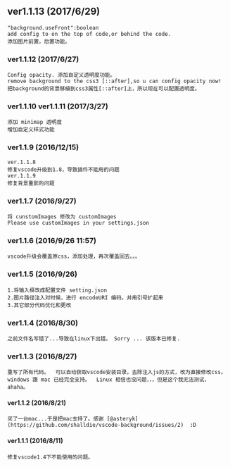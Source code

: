 ## ver1.1.13 (2017/6/29)
    "background.useFront":boolean
    add config to on the top of code,or behind the code.
    添加图片前置，后置功能。

### ver1.1.12 (2017/6/27)
    Config opacity. 添加自定义透明度功能。
    remove background to the css3 [::after],so u can config opacity now!
    把background的背景移植到css3属性[::after]上，所以现在可以配置透明度。    

### ver1.1.10 ver1.1.11 (2017/3/27)
    添加 minimap 透明度
    增加自定义样式功能

### ver1.1.9 (2016/12/15)
    ver.1.1.8
    修复vscode升级到1.8，导致插件不能用的问题
    ver.1.1.9
    修复背景重影的问题

### ver1.1.7 (2016/9/27) 
    将 cunstomImages 修改为 customImages
    Please use customImages in your settings.json

### ver1.1.6 (2016/9/26  11:57)
    vscode升级会覆盖原css，添加处理，再次覆盖回去。。。

### ver1.1.5 (2016/9/26)
    1.将输入框改成配置文件 setting.json
    2.图片路径注入对时候，进行 encodeURI 编码，并用引号扩起来
    3.其它部分代码优化和更改

### ver1.1.4 (2016/8/30)
    之前文件名写错了...导致在linux下出错。 Sorry ... 该版本已修复.

### ver1.1.3 (2016/8/27)
    重写了所有代码。  可以自动获取vscode安装目录，去除注入js的方式，改为直接修改css。
    windows 跟 mac 已经完全支持。  Linux 相信也没问题，，，但是这个我无法测试，ahaha。

#### ver1.1.2 (2016/8/21)
    买了一台mac...于是把mac支持了。感谢 [@asteryk](https://github.com/shalldie/vscode-background/issues/2)  :D


#### ver1.1.1 (2016/8/11)
    修复vscode1.4下不能使用的问题。